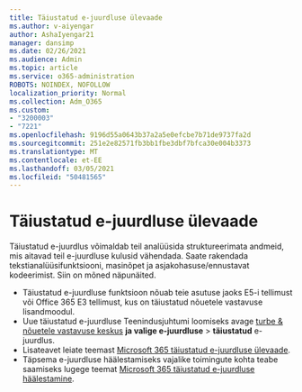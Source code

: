 ```yaml
---
title: Täiustatud e-juurdluse ülevaade
ms.author: v-aiyengar
author: AshaIyengar21
manager: dansimp
ms.date: 02/26/2021
ms.audience: Admin
ms.topic: article
ms.service: o365-administration
ROBOTS: NOINDEX, NOFOLLOW
localization_priority: Normal
ms.collection: Adm_O365
ms.custom:
- "3200003"
- "7221"
ms.openlocfilehash: 9196d55a0643b37a2a5e0efcbe7b71de9737fa2d
ms.sourcegitcommit: 251e2e82571fb3bb1fbe3dbf7bfca30e004b3373
ms.translationtype: MT
ms.contentlocale: et-EE
ms.lasthandoff: 03/05/2021
ms.locfileid: "50481565"
---
```

# <a name="overview-of-advanced-ediscovery"></a>Täiustatud e-juurdluse ülevaade

Täiustatud e-juurdlus võimaldab teil analüüsida struktureerimata andmeid, mis aitavad teil e-juurdluse kulusid vähendada. Saate rakendada tekstianalüüsifunktsiooni, masinõpet ja asjakohasuse/ennustavat kodeerimist. Siin on mõned näpunäited.

- Täiustatud e-juurdluse funktsioon nõuab teie asutuse jaoks E5-i tellimust või Office 365 E3 tellimust, kus on täiustatud nõuetele vastavuse lisandmoodul.
- Uue täiustatud e-juurdluse Teenindusjuhtumi loomiseks avage [turbe & nõuetele vastavuse keskus](https://go.microsoft.com/fwlink/p/?linkid=2077143) **ja valige e-juurdluse**  >  **täiustatud** e-juurdlus.
- Lisateavet leiate teemast [Microsoft 365 täiustatud e-juurdluse ülevaade](https://go.microsoft.com/fwlink/?linkid=2101588).
- Täpsema e-juurdluse häälestamiseks vajalike toimingute kohta teabe saamiseks lugege teemat [Microsoft 365 täiustatud e-juurdluse häälestamine](https://go.microsoft.com/fwlink/?linkid=2122672).